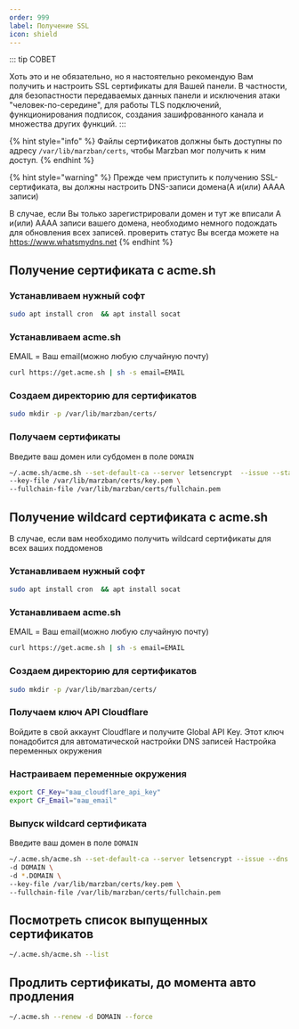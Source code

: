 ```yaml
---
order: 999
label: Получение SSL
icon: shield
---
```

::: tip СОВЕТ

Хоть это и не обязательно, но я настоятельно рекомендую Вам получить и настроить SSL сертификаты для Вашей панели.
В частности, для безопастности передаваемых данных панели и исключения атаки "человек-по-середине", для работы TLS подключений, функционирования подписок, создания зашифрованного канала и множества других функций.
:::

{% hint style="info" %}
Файлы сертификатов должны быть доступны по адресу `/var/lib/marzban/certs`, чтобы Marzban мог получить к ним доступ.
{% endhint %}

{% hint style="warning" %}
Прежде чем приступить к получению SSL-сертификата, вы должны настроить DNS-записи домена(A и(или) АААА записи)

В случае, если Вы только зарегистрировали домен и тут же вписали A и(или) AAAA записи вашего домена, необходимо немного подождать для обновления всех записей.
проверить статус Вы всегда можете на https://www.whatsmydns.net
{% endhint %}

## Получение сертификата с acme.sh

### Устанавливаем нужный софт

```bash
sudo apt install cron  && apt install socat
```

### Устанавливаем acme.sh

EMAIL = Ваш email(можно любую случайную почту)

```bash
curl https://get.acme.sh | sh -s email=EMAIL
```

### Создаем директорию для сертификатов

```bash
sudo mkdir -p /var/lib/marzban/certs/
```

### Получаем сертификаты

Введите ваш домен или субдомен в поле `DOMAIN`

```bash
~/.acme.sh/acme.sh --set-default-ca --server letsencrypt  --issue --standalone -d DOMAIN \
--key-file /var/lib/marzban/certs/key.pem \
--fullchain-file /var/lib/marzban/certs/fullchain.pem
```

## Получение wildcard сертификата с acme.sh
В случае, если вам необходимо получить wildcard сертификаты для всех ваших поддоменов

### Устанавливаем нужный софт

```bash
sudo apt install cron  && apt install socat
```

### Устанавливаем acme.sh

EMAIL = Ваш email(можно любую случайную почту)

```bash
curl https://get.acme.sh | sh -s email=EMAIL
```

### Создаем директорию для сертификатов

```bash
sudo mkdir -p /var/lib/marzban/certs/
```

### Получаем ключ API  Cloudflare

Войдите в свой аккаунт Cloudflare и получите Global API Key. Этот ключ понадобится для автоматической настройки DNS записей
Настройка переменных окружения

### Настраиваем переменные окружения

```bash
export CF_Key="ваш_cloudflare_api_key"
export CF_Email="ваш_email"
```
### Выпуск wildcard сертификата
Введите ваш домен в поле `DOMAIN`

```bash
~/.acme.sh/acme.sh --set-default-ca --server letsencrypt --issue --dns dns_cf  \
-d DOMAIN \
-d *.DOMAIN \
--key-file /var/lib/marzban/certs/key.pem \
--fullchain-file /var/lib/marzban/certs/fullchain.pem 
```

## Посмотреть список выпущенных сертификатов

```bash
~/.acme.sh/acme.sh --list
```
## Продлить сертификаты, до момента авто продления
```bash
~/.acme.sh --renew -d DOMAIN --force
``` 